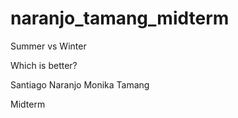 # naranjo_tamang_midterm

Summer vs Winter

Which is better?

Santiago Naranjo
Monika Tamang

Midterm